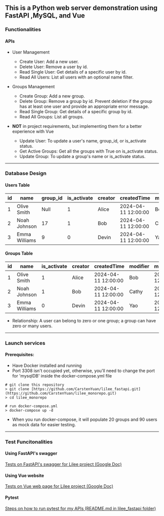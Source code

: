 ## This is a Python web server demonstration using FastAPI ,MySQL, and Vue
### Functionalities
#### APIs
- User Management
    - Create User: Add a new user.
    - Delete User: Remove a user by id.
    - Read Single User: Get details of a specific user by id.
    - Read All Users: List all users with an optional name filter.

- Groups Management
    - Create Group: Add a new group.
    - Delete Group: Remove a group by id. Prevent deletion if the group has at least one user and provide an appropriate error message.
    - Read Single Group: Get details of a specific group by id.
    - Read All Groups: List all groups.

- **NOT** in project requirements, but implementing them for a better experience with Vue
    - Update User: To update a user's name, group_id, or is_activate status.
    - Get Active Groups: Get all the groups with True on is_activate status.
    - Update Group: To update a group's name or is_activate status.
---
### Database Design
#### Users Table
| id     | name               | group_id| is_activate| creator | createdTime        | modifier| modifiedTime       |
|--------|--------------------|---------|------------|---------|--------------------|---------|--------------------|
| 1      | Olive Smith        | Null    | 1          | Alice   | 2024-04-11 12:00:00| Bob     | 2024-04-12 12:30:00|
| 2      | Noah Johnson       | 17      | 1          | Bob     | 2024-04-11 12:00:00| Cathy   | 2024-04-12 12:30:00|
| 3      | Emma Williams      | 9       | 0          | Devin   | 2024-04-11 12:00:00| Yao     | 2024-04-12 12:30:00|

#### Groups Table
| id     | name               | is_activate| creator | createdTime        | modifier| modifiedTime       |
|--------|--------------------|------------|---------|--------------------|---------|--------------------|
| 1      | Olive Smith        | 1          | Alice   | 2024-04-11 12:00:00| Bob     | 2024-04-12 12:30:00|
| 2      | Noah Johnson       | 1          | Bob     | 2024-04-11 12:00:00| Cathy   | 2024-04-12 12:30:00|
| 3      | Emma Williams      | 0          | Devin   | 2024-04-11 12:00:00| Yao     | 2024-04-12 12:30:00|

- Relationship: A user can belong to zero or one group; a group can have zero or many users.
---
### Launch services
#### Prerequisites:
- Have Docker installed and running
- Port 3308 isn't occupied yet, otherwise, you'll need to change the port for 'mysqlDB' inside the docker-compose.yml file
```
# git clone this repository
> git clone [https://github.com/CarstenYuan/lilee_fastapi.git](https://github.com/CarstenYuan/lilee_monorepo.git)
> cd lilee_monorepo

# run docker-compose.yml
> docker-compose up -d
```
- When you run docker-compose, it will populate 20 groups and 90 users as mock data for easier testing.
---
### Test Funcitonalities
#### Using FastAPI's swagger
[Tests on FastAPI's swagger for Lilee project (Google Doc)](https://docs.google.com/document/d/1wrQXcUyLsucOAMaBRd_eFOyPEB4xaptl4ITwmUukbWw/edit?usp=sharing)

#### Using Vue website
[Tests on Vue web page for Lilee project (Google Doc)](https://docs.google.com/document/d/1a9OkUvqk4BWjV08H2m1gKLXe-Gu8pmVkTjMyInvnzhY/edit?usp=sharing)

#### Pytest
[Steps on how to run pytest for my APIs (README.md in lilee_fastapi folder)](https://github.com/CarstenYuan/lilee_monorepo/tree/main/lilee_fastapi)
